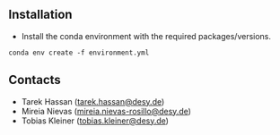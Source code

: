 ## Installation

* Install the conda environment with the required packages/versions.

`conda env create -f environment.yml`

## Contacts 

* Tarek Hassan (tarek.hassan@desy.de)
* Mireia Nievas (mireia.nievas-rosillo@desy.de)
* Tobias Kleiner (tobias.kleiner@desy.de)


